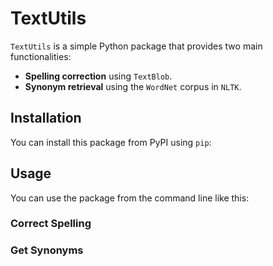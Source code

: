 # TextUtils

`TextUtils` is a simple Python package that provides two main functionalities:

- **Spelling correction** using `TextBlob`.
- **Synonym retrieval** using the `WordNet` corpus in `NLTK`.

## Installation

You can install this package from PyPI using `pip`:


## Usage

You can use the package from the command line like this:

### Correct Spelling

### Get Synonyms
